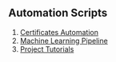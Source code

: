 <!-- ## Automation Scripts

1. [Certificates Automation](/automation/Certificates/generatePDFs.py)
2. [Machine Learning Pipeline](/automation/ML/pipeline.ipynb) -->

## Automation Scripts

1. [Certificates Automation](/Certificates/generatePDFs.py)
2. [Machine Learning Pipeline](ML/pipeline.ipynb)
3. [Project Tutorials](https://github.com/practical-tutorials/project-based-learning?tab=readme-ov-file)


